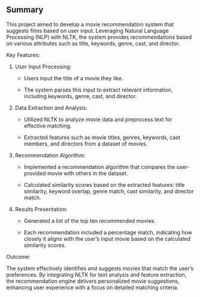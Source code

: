 ## Summary

This project aimed to develop a movie recommendation system that suggests films based on user input. Leveraging Natural Language Processing (NLP) with NLTK, the system provides recommendations based on various attributes such as title, keywords, genre, cast, and director.

Key Features:

1. User Input Processing:
  
   * Users input the title of a movie they like.

   * The system parses this input to extract relevant information, including keywords, genre, cast, and director.

2. Data Extraction and Analysis:

   * Utilized NLTK to analyze movie data and preprocess text for effective matching.

   * Extracted features such as movie titles, genres, keywords, cast members, and directors from a dataset of movies.

3. Recommendation Algorithm:

   * Implemented a recommendation algorithm that compares the user-provided movie with others in the dataset.

   * Calculated similarity scores based on the extracted features: title similarity, keyword overlap, genre match, cast similarity, and director match.

4. Results Presentation:

   * Generated a list of the top ten recommended movies.

   * Each recommendation included a percentage match, indicating how closely it aligns with the user’s input movie based on the calculated similarity scores.

Outcome:

The system effectively identifies and suggests movies that match the user’s preferences. By integrating NLTK for text analysis and feature extraction, the recommendation engine delivers personalized movie suggestions, enhancing user experience with a focus on detailed matching criteria.
